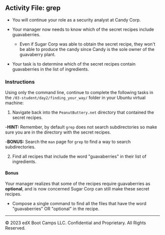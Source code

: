 ## Activity File: grep  
 
- You will continue your role as a security analyst at Candy Corp.

- Your manager now needs to know which of the secret recipes include guavaberries. 

  - Even if Sugar Corp was able to obtain the secret recipe, they won't be able to produce the candy since Candy is the sole owner of the guavaberry plant.

- Your task is to determine which of the secret recipes contain guavaberries in the list of ingredients.

### Instructions

 Using only the command line, continue to complete the following tasks in the `/03-student/day2/finding_your_way/` folder in your Ubuntu virtual machine:

1. Navigate back into the `PeanutButtery.net` directory that contained the secret recipes. 

  -**HINT:** Remember, by default `grep` does not search subdirectories so make sure you are in the directory with the secret recipes.

  -**BONUS:** Search the `man` page for `grep` to find a way to search subdirectories.

2. Find all recipes that include the word "guavaberries" in their list of ingredients.
    
#### Bonus

Your manager realizes that some of the recipes require guavaberries as **optional**, and is now concerned Sugar Corp can still make these secret recipes.

- Compose a single command to find all the files that have the word "guavaberries" OR "optional" in the recipe. 

---

&copy; 2023 edX Boot Camps LLC. Confidential and Proprietary. All Rights Reserved.
